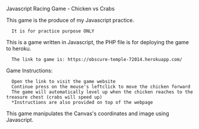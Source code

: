 Javascript Racing Game - Chicken vs Crabs

This game is the produce of my Javascript practice. 

      It is for practice purpose ONLY
      
This is a game written in Javascript, the PHP file is for deploying the game to heroku.

      The link to game is: https://obscure-temple-72014.herokuapp.com/
      
Game Instructions:

      Open the link to visit the game website
      Continue press on the mouse's leftclick to move the chicken forward
      The game will automatically level up when the chicken reaches to the treasure chest (crabs will speed up)    
      *Instructions are also provided on top of the webpage

This game manipulates the Canvas's coordinates and image using Javascript.

